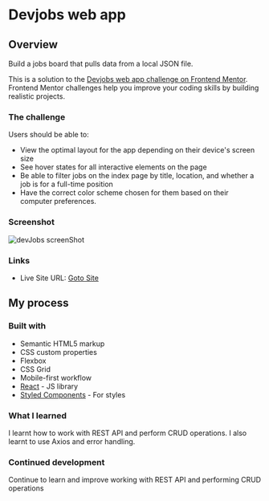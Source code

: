 # Devjobs web app

## Overview
Build a jobs board that pulls data from a local JSON file.

This is a solution to the [Devjobs web app challenge on Frontend Mentor](https://www.frontendmentor.io/challenges/devjobs-web-app-HuvC_LP4l). Frontend Mentor challenges help you improve your coding skills by building realistic projects.
### The challenge

Users should be able to:

- View the optimal layout for the app depending on their device's screen size
- See hover states for all interactive elements on the page
- Be able to filter jobs on the index page by title, location, and whether a job is for a full-time position
- Have the correct color scheme chosen for them based on their computer preferences.

### Screenshot
![devJobs screenShot](https://user-images.githubusercontent.com/101146885/200115873-6eceecab-5086-483c-9bdb-c3c2e38f85cc.png)


### Links

- Live Site URL: [Goto Site](https://dev-jobs-webapp-tarry.vercel.app/)

## My process

### Built with

- Semantic HTML5 markup
- CSS custom properties
- Flexbox
- CSS Grid
- Mobile-first workflow
- [React](https://reactjs.org/) - JS library
- [Styled Components](https://styled-components.com/) - For styles


### What I learned
I learnt how to work with REST API and perform CRUD operations. I also learnt to use Axios and error handling.


### Continued development
Continue to learn and improve working with REST API and performing CRUD operations

